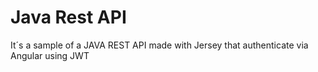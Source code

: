 # Java Rest API
It´s a sample of a JAVA REST API made with Jersey that authenticate via Angular using JWT


